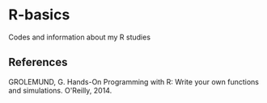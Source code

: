 # R-basics
Codes and information about my R studies

## References
GROLEMUND, G. Hands-On Programming with R: Write your own functions and simulations. O'Reilly, 2014.
